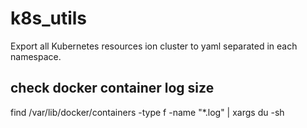 # k8s_utils
Export all Kubernetes resources ion cluster to yaml separated in each namespace.

## check docker container log size
find /var/lib/docker/containers -type f -name "*.log" | xargs du -sh
